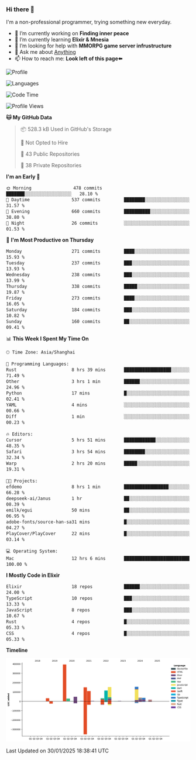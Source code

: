 ### Hi there 👋

I'm a non-professional programmer, trying something new everyday.

<!--
**dyzdyz010/dyzdyz010** is a ✨ _special_ ✨ repository because its `README.md` (this file) appears on your GitHub profile.
-->

- 🔭 I’m currently working on **Finding inner peace**
- 🌱 I’m currently learning **Elixir & Mnesia**
- 🤔 I’m looking for help with **MMORPG game server infrustructure**
- 💬 Ask me about [Anything](https://github.com/dyzdyz010/dyzdyz010/issues)
- 📫 How to reach me: **Look left of this page⬅️**

<!-- - 👯 I’m looking to collaborate on
- 😄 Pronouns: ...
- ⚡ Fun fact: ...
 -->
 
![Profile](https://github-readme-stats.vercel.app/api?username=dyzdyz010&count_private=true&show_icons=true&theme=dracula)

![Languages](https://github-readme-stats.vercel.app/api/top-langs/?username=dyzdyz010&layout=compact&theme=dracula)

<!--START_SECTION:waka-->
![Code Time](http://img.shields.io/badge/Code%20Time-1%2C884%20hrs%2026%20mins-blue)

![Profile Views](http://img.shields.io/badge/Profile%20Views-2-blue)

**🐱 My GitHub Data** 

> 📦 528.3 kB Used in GitHub's Storage 
 > 
> 🚫 Not Opted to Hire
 > 
> 📜 43 Public Repositories 
 > 
> 🔑 38 Private Repositories 
 > 
**I'm an Early 🐤** 

```text
🌞 Morning                478 commits         ███████░░░░░░░░░░░░░░░░░░   28.10 % 
🌆 Daytime                537 commits         ████████░░░░░░░░░░░░░░░░░   31.57 % 
🌃 Evening                660 commits         ██████████░░░░░░░░░░░░░░░   38.80 % 
🌙 Night                  26 commits          ░░░░░░░░░░░░░░░░░░░░░░░░░   01.53 % 
```
📅 **I'm Most Productive on Thursday** 

```text
Monday                   271 commits         ████░░░░░░░░░░░░░░░░░░░░░   15.93 % 
Tuesday                  237 commits         ███░░░░░░░░░░░░░░░░░░░░░░   13.93 % 
Wednesday                238 commits         ███░░░░░░░░░░░░░░░░░░░░░░   13.99 % 
Thursday                 338 commits         █████░░░░░░░░░░░░░░░░░░░░   19.87 % 
Friday                   273 commits         ████░░░░░░░░░░░░░░░░░░░░░   16.05 % 
Saturday                 184 commits         ███░░░░░░░░░░░░░░░░░░░░░░   10.82 % 
Sunday                   160 commits         ██░░░░░░░░░░░░░░░░░░░░░░░   09.41 % 
```


📊 **This Week I Spent My Time On** 

```text
🕑︎ Time Zone: Asia/Shanghai

💬 Programming Languages: 
Rust                     8 hrs 39 mins       ██████████████████░░░░░░░   71.49 % 
Other                    3 hrs 1 min         ██████░░░░░░░░░░░░░░░░░░░   24.96 % 
Python                   17 mins             █░░░░░░░░░░░░░░░░░░░░░░░░   02.41 % 
YAML                     4 mins              ░░░░░░░░░░░░░░░░░░░░░░░░░   00.66 % 
Diff                     1 min               ░░░░░░░░░░░░░░░░░░░░░░░░░   00.23 % 

🔥 Editors: 
Cursor                   5 hrs 51 mins       ████████████░░░░░░░░░░░░░   48.35 % 
Safari                   3 hrs 54 mins       ████████░░░░░░░░░░░░░░░░░   32.34 % 
Warp                     2 hrs 20 mins       █████░░░░░░░░░░░░░░░░░░░░   19.31 % 

🐱‍💻 Projects: 
efdemo                   8 hrs 1 min         █████████████████░░░░░░░░   66.28 % 
deepseek-ai/Janus        1 hr                ██░░░░░░░░░░░░░░░░░░░░░░░   08.39 % 
emilk/egui               50 mins             ██░░░░░░░░░░░░░░░░░░░░░░░   06.95 % 
adobe-fonts/source-han-sa31 mins             █░░░░░░░░░░░░░░░░░░░░░░░░   04.27 % 
PlayCover/PlayCover      22 mins             █░░░░░░░░░░░░░░░░░░░░░░░░   03.14 % 

💻 Operating System: 
Mac                      12 hrs 6 mins       █████████████████████████   100.00 % 
```

**I Mostly Code in Elixir** 

```text
Elixir                   18 repos            ██████░░░░░░░░░░░░░░░░░░░   24.00 % 
TypeScript               10 repos            ███░░░░░░░░░░░░░░░░░░░░░░   13.33 % 
JavaScript               8 repos             ███░░░░░░░░░░░░░░░░░░░░░░   10.67 % 
Rust                     4 repos             █░░░░░░░░░░░░░░░░░░░░░░░░   05.33 % 
CSS                      4 repos             █░░░░░░░░░░░░░░░░░░░░░░░░   05.33 % 
```



**Timeline**

![Lines of Code chart](https://raw.githubusercontent.com/dyzdyz010/dyzdyz010/master/assets/bar_graph.png)


 Last Updated on 30/01/2025 18:38:41 UTC
<!--END_SECTION:waka-->

